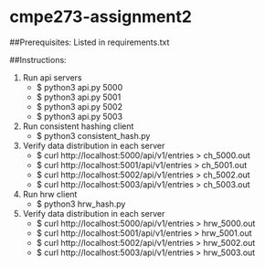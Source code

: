 # cmpe273-assignment2

##Prerequisites:
Listed in requirements.txt

##Instructions:
1. Run api servers
    - $ python3 api.py 5000
    - $ python3 api.py 5001
    - $ python3 api.py 5002
    - $ python3 api.py 5003
2. Run consistent hashing client
    - $ python3 consistent_hash.py
3. Verify data distribution in each server
    - $ curl http://localhost:5000/api/v1/entries > ch_5000.out
    - $ curl http://localhost:5001/api/v1/entries > ch_5001.out
    - $ curl http://localhost:5002/api/v1/entries > ch_5002.out
    - $ curl http://localhost:5003/api/v1/entries > ch_5003.out
4. Run hrw client
    - $ python3 hrw_hash.py
5. Verify data distribution in each server
    - $ curl http://localhost:5000/api/v1/entries > hrw_5000.out
    - $ curl http://localhost:5001/api/v1/entries > hrw_5001.out
    - $ curl http://localhost:5002/api/v1/entries > hrw_5002.out
    - $ curl http://localhost:5003/api/v1/entries > hrw_5003.out